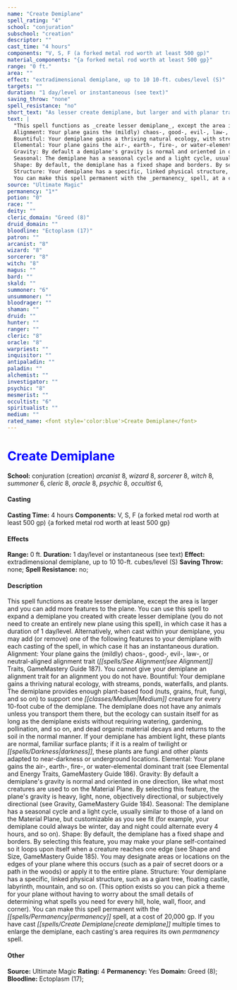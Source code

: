 ```yaml
---
name: "Create Demiplane"
spell_rating: "4"
school: "conjuration"
subschool: "creation"
descriptor: ""
cast_time: "4 hours"
components: "V, S, F (a forked metal rod worth at least 500 gp)"
material_components: "{a forked metal rod worth at least 500 gp}"
range: "0 ft."
area: ""
effect: "extradimensional demiplane, up to 10 10-ft. cubes/level (S)"
targets: ""
duration: "1 day/level or instantaneous (see text)"
saving_throw: "none"
spell_resistance: "no"
short_text: "As lesser create demiplane, but larger and with planar traits."
text: |
  "This spell functions as _create lesser demiplane_, except the area is larger and you can add more features to the plane. You can use this spell to expand a demiplane you created with _create lesser demiplane_ (you do not need to create an entirely new plane using this spell), in which case it has a duration of 1 day/level. Alternatively, when cast within your demiplane, you may add (or remove) one of the following features to your demiplane with each casting of the spell, in which case it has an instantaneous duration.
  Alignment: Your plane gains the (mildly) chaos-, good-, evil-, law-, or neutral-aligned alignment trait (see Alignment Traits, _GameMastery Guide_ 187). You cannot give your demiplane an alignment trait for an alignment you do not have.
  Bountiful: Your demiplane gains a thriving natural ecology, with streams, ponds, waterfalls, and plants. The demiplane provides enough plant-based food (nuts, grains, fruit, fungi, and so on) to support one Medium creature for every 10-foot cube of the demiplane. The demiplane does not have any animals unless you transport them there, but the ecology can sustain itself for as long as the demiplane exists without requiring watering, gardening, pollination, and so on, and dead organic material decays and returns to the soil in the normal manner. If your demiplane has ambient light, these plants are normal, familiar surface plants; if it is a realm of twilight or darkness, these plants are fungi and other plants adapted to near-darkness or underground locations.
  Elemental: Your plane gains the air-, earth-, fire-, or water-elemental dominant trait (see Elemental and Energy Traits, _GameMastery Guide_ 186).
  Gravity: By default a demiplane's gravity is normal and oriented in one direction, like what most creatures are used to on the Material Plane. By selecting this feature, the plane's gravity is heavy, light, none, objectively directional, or subjectively directional (see Gravity, _GameMastery Guide_ 184).
  Seasonal: The demiplane has a seasonal cycle and a light cycle, usually similar to those of a land on the Material Plane, but customizable as you see fit (for example, your demiplane could always be winter, day and night could alternate every 4 hours, and so on).
  Shape: By default, the demiplane has a fixed shape and borders. By selecting this feature, you may make your plane self-contained so it loops upon itself when a creature reaches one edge (see Shape and Size, _GameMastery Guide_ 185). You may designate areas or locations on the edges of your plane where this occurs (such as a pair of secret doors or a path in the woods) or apply it to the entire plane.
  Structure: Your demiplane has a specific, linked physical structure, such as a giant tree, floating castle, labyrinth, mountain, and so on. (This option exists so you can pick a theme for your plane without having to worry about the small details of determining what spells you need for every hill, hole, wall, floor, and corner).
  You can make this spell permanent with the _permanency_ spell, at a cost of 20,000 gp. If you have cast _create demiplane_ multiple times to enlarge the demiplane, each casting's area requires its own _permanency_ spell."
source: "Ultimate Magic"
permanency: "1*"
potion: "0"
race: ""
deity: ""
cleric_domain: "Greed (8)"
druid_domain: ""
bloodline: "Ectoplasm (17)"
patron: ""
arcanist: "8"
wizard: "8"
sorcerer: "8"
witch: "8"
magus: ""
bard: ""
skald: ""
summoner: "6"
unsummoner: ""
bloodrager: ""
shaman: ""
druid: ""
hunter: ""
ranger: ""
cleric: "8"
oracle: "8"
warpriest: ""
inquisitor: ""
antipaladin: ""
paladin: ""
alchemist: ""
investigator: ""
psychic: "8"
mesmerist: ""
occultist: "6"
spiritualist: ""
medium: ""
rated_name: <font style='color:blue'>Create Demiplane</font>
---
```


# <font style='color:blue'>Create Demiplane</font> 
**School:** conjuration (creation) 
_arcanist_ 8, _wizard_ 8, _sorcerer_ 8, _witch_ 8, _summoner_ 6, _cleric_ 8, _oracle_ 8, _psychic_ 8, _occultist_ 6, 
#### Casting
**Casting Time:** 4 hours
 **Components:** V, S, F (a forked metal rod worth at least 500 gp) {a forked metal rod worth at least 500 gp}
 #### Effects
**Range:** 0 ft.
**Duration:** 1 day/level or instantaneous (see text)
**Effect:** extradimensional demiplane, up to 10 10-ft. cubes/level (S)
**Saving Throw:** none; **Spell Resistance:** no; 
 #### Description
This spell functions as create lesser demiplane, except the area is larger and you can add more features to the plane. You can use this spell to expand a demiplane you created with create lesser demiplane (you do not need to create an entirely new plane using this spell), in which case it has a duration of 1 day/level. Alternatively, when cast within your demiplane, you may add (or remove) one of the following features to your demiplane with each casting of the spell, in which case it has an instantaneous duration.
  Alignment: Your plane gains the (mildly) chaos-, good-, evil-, law-, or neutral-aligned alignment trait (_[[spells/See Alignment|see Alignment]]_ Traits, GameMastery Guide 187). You cannot give your demiplane an alignment trait for an alignment you do not have.
  Bountiful: Your demiplane gains a thriving natural ecology, with streams, ponds, waterfalls, and plants. The demiplane provides enough plant-based food (nuts, grains, fruit, fungi, and so on) to support one _[[classes/Medium|Medium]]_ creature for every 10-foot cube of the demiplane. The demiplane does not have any animals unless you transport them there, but the ecology can sustain itself for as long as the demiplane exists without requiring watering, gardening, pollination, and so on, and dead organic material decays and returns to the soil in the normal manner. If your demiplane has ambient light, these plants are normal, familiar surface plants; if it is a realm of twilight or _[[spells/Darkness|darkness]]_, these plants are fungi and other plants adapted to near-darkness or underground locations.
  Elemental: Your plane gains the air-, earth-, fire-, or water-elemental dominant trait (see Elemental and Energy Traits, GameMastery Guide 186).
  Gravity: By default a demiplane's gravity is normal and oriented in one direction, like what most creatures are used to on the Material Plane. By selecting this feature, the plane's gravity is heavy, light, none, objectively directional, or subjectively directional (see Gravity, GameMastery Guide 184).
  Seasonal: The demiplane has a seasonal cycle and a light cycle, usually similar to those of a land on the Material Plane, but customizable as you see fit (for example, your demiplane could always be winter, day and night could alternate every 4 hours, and so on).
  Shape: By default, the demiplane has a fixed shape and borders. By selecting this feature, you may make your plane self-contained so it loops upon itself when a creature reaches one edge (see Shape and Size, GameMastery Guide 185). You may designate areas or locations on the edges of your plane where this occurs (such as a pair of secret doors or a path in the woods) or apply it to the entire plane.
  Structure: Your demiplane has a specific, linked physical structure, such as a giant tree, floating castle, labyrinth, mountain, and so on. (This option exists so you can pick a theme for your plane without having to worry about the small details of determining what spells you need for every hill, hole, wall, floor, and corner).
  You can make this spell permanent with the _[[spells/Permanency|permanency]]_ spell, at a cost of 20,000 gp. If you have cast _[[spells/Create Demiplane|create demiplane]]_ multiple times to enlarge the demiplane, each casting's area requires its own _permanency_ spell.

 #### Other
**Source:** Ultimate Magic
**Rating:** 4
**Permanency:** Yes
**Domain:** Greed (8); **Bloodline:** Ectoplasm (17); 